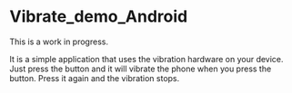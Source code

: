 # Vibrate_demo_Android

This is a work in progress.

It is a simple application that uses the vibration hardware on your device. Just press the button and it will vibrate the phone when you press the button. Press it again and the vibration stops.
